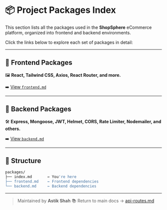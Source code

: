
# 📦 Project Packages Index

This section lists all the packages used in the **ShopSphere** eCommerce platform, organized into frontend and backend environments.

Click the links below to explore each set of packages in detail:

---

## 🧩 Frontend Packages

🖼️ **React, Tailwind CSS, Axios, React Router, and more.**

➡️ [View `frontend.md`](./frontend.md)

---

## 🔧 Backend Packages

🛠️ **Express, Mongoose, JWT, Helmet, CORS, Rate Limiter, Nodemailer, and others.**

➡️ [View `backend.md`](./backend.md)

---

## 📁 Structure

```bash
packages/
├── index.md       ← You're here
├── frontend.md    ← Frontend dependencies
└── backend.md     ← Backend dependencies
```

---
> Maintained by **Astik Shah** 
📚 Return to main docs → [api-routes.md](../api/api-routes.md)

````


